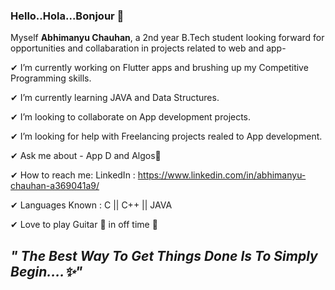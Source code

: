 ### Hello..Hola...Bonjour 👋

Myself **Abhimanyu Chauhan**, a 2nd year B.Tech student looking forward for opportunities and collabaration in projects related to web and app-

✔ I’m currently working on Flutter apps and brushing up my Competitive Programming skills.

✔ I’m currently learning JAVA and Data Structures.

✔ I’m looking to collaborate on App development projects.

✔ I’m looking for help with Freelancing projects realed to App development.

✔ Ask me about - App D and Algos📲

✔ How to reach me: LinkedIn : https://www.linkedin.com/in/abhimanyu-chauhan-a369041a9/

✔ Languages Known : C || C++ || JAVA

✔ Love to play Guitar 🎸 in off time 🤗

## *" The Best Way To Get Things Done Is To Simply Begin....✨"*

